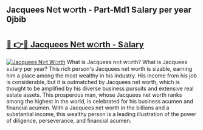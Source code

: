 ## Jacquees N𝚎t w𝚘rth - Part-Md1 S𝚊lary per year 0jbib

# <h2><a href="http://gc1ksac.nevu.top/?p=Jacquees">🔗 👉🔴 Jacquees N𝚎t w𝚘rth - S𝚊lary</a></h2>

[![Jacquees N𝚎t W𝚘rth](https://i.imgur.com/Oavwk0R.jpeg)](http://gc1ksac.nevu.top/?p=Jacquees)
What is Jacquees n𝚎t w𝚘rth? What is Jacquees s𝚊lary per year?
This rich person's Jacquees net worth is sizable, earning him a place among the most wealthy in his industry. His income from his job is considerable, but it is outmatched by Jacquees net worth, which is thought to be amplified by his diverse business pursuits and extensive real estate assets. This prosperous man, whose Jacquees net worth ranks among the highest in the world, is celebrated for his business acumen and financial acumen. With a Jacquees net worth in the billions and a substantial income, this wealthy person is a leading illustration of the power of diligence, perseverance, and financial acumen.
